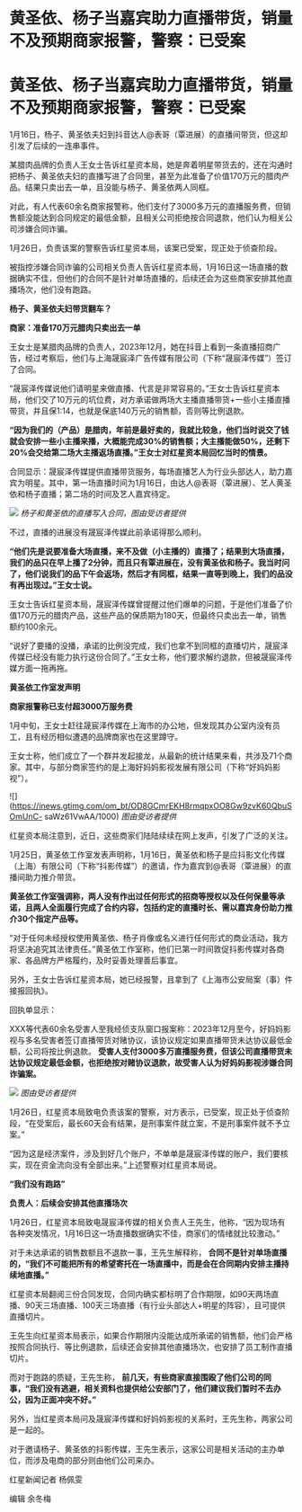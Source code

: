 # 黄圣依、杨子当嘉宾助力直播带货，销量不及预期商家报警，警察：已受案

# 黄圣依、杨子当嘉宾助力直播带货，销量不及预期商家报警，警察：已受案

1月16日，杨子、黄圣依夫妇到抖音达人@表哥（覃进展）的直播间带货，但这却引发了后续的一连串事件。

某腊肉品牌的负责人王女士告诉红星资本局，她是奔着明星带货去的，还在沟通时把杨子、黄圣依夫妇的直播写进了合同里，甚至为此准备了价值170万元的腊肉产品。结果只卖出去一单，且没能与杨子、黄圣依两人同框。

对此，有人代表60余名商家报警称，他们支付了3000多万元的直播服务费，但销售额没能达到合同规定的最低金额，且相关公司拒绝按合同退款，他们认为相关公司涉嫌合同诈骗。

1月26日，负责该案的警察告诉红星资本局，该案已受案，现正处于侦查阶段。

被指控涉嫌合同诈骗的公司相关负责人告诉红星资本局，1月16日这一场直播的数据确实不佳，但他们的合同不是针对单场直播的，后续还会为这些商家安排其他直播场次，他们没有跑路。

**杨子、黄圣依夫妇带货翻车？**

**商家：准备170万元腊肉只卖出去一单**

王女士是某腊肉品牌的负责人，2023年12月，她在抖音上看到一条直播招商广告，经过考察后，他们与上海晟宸泽广告传媒有限公司（下称“晟宸泽传媒”）签订了合同。

“晟宸泽传媒说他们请明星来做直播、代言是非常容易的。”王女士告诉红星资本局，他们交了10万元的坑位费，对方承诺做两场大主播直播带货+一些小主播直播带货，并且保1:14，也就是保底140万元的销售额，否则等比例退款。

**“因为我们的（产品）是腊肉，年前是最好卖的，我就比较急，他们当时说交了钱就会安排一些小主播来播，大概能完成30%的销售额；大主播能做50%，还剩下20%会交给第二场大主播返场直播。”王女士对红星资本局回忆当时的情景。**

合同显示：晟宸泽传媒提供直播带货服务，每场直播艺人为行业头部达人，助力嘉宾为明星。其中，第一场直播时间为1月16日，由达人@表哥（覃进展）、艺人黄圣依和杨子直播；第二场的时间及艺人嘉宾待定。

![](https://inews.gtimg.com/om_bt/ODB_KUZsh1ilPlcXdZU9M0QzayBffH64BEparrAMFbKwgAA/1000)
_杨子和黄圣依的直播写入合同，图由受访者提供_

不过，直播的进展没有晟宸泽传媒此前承诺得那么顺利。

**“他们先是说要准备大场直播，来不及做（小主播的）直播了；结果到大场直播，我们的品只在早上播了2分钟，而且只有覃进展在，没有黄圣依和杨子。我当时问了，他们说我们的品下午会返场，然后才有同框，结果一直等到晚上，我们的品没有再出现过。”王女士说。**

王女士告诉红星资本局，晟宸泽传媒曾提醒过他们爆单的问题，于是他们准备了价值170万元的腊肉产品，这些产品的保质期为180天，但最终只卖出去一单，销售额约100余元。

“说好了要播的没播，承诺的比例没完成，我们也拿不到同框的直播切片，晟宸泽传媒已经没有能力执行这份合同了。”王女士称，他们要求解约退款，但被晟宸泽传媒方面一拖再拖。

**黄圣依工作室发声明**

**商家报警称已支付超3000万服务费**

1月中旬，王女士赶往晟宸泽传媒在上海市的办公地，但发现其办公室内没有员工，且有经历相似遭遇的品牌商家也在这里蹲守。

王女士称，他们成立了一个群并发起接龙，从最新的统计结果来看，共涉及71个商家。其中，与部分商家签约的是上海好妈妈影视发展有限公司（下称“好妈妈影视”）。

![](https://inews.gtimg.com/om_bt/OD8GCmrEKH8rmqpxOO8Gw9zvK60QbuSOmUnC-
saWz61VwAA/1000) _图由受访者提供_

红星资本局注意到，近日，这些商家们陆陆续续在网上发声，引发了广泛的关注。

1月25日，黄圣依工作室发表声明称，1月16日，黄圣依和杨子是应抖影文化传媒（上海）有限公司（下称“抖影传媒”）的邀请，作为嘉宾到@表哥（覃进展）的直播间助力推介带货。

**黄圣依工作室强调称，两人没有作出过任何形式的招商等授权以及任何保量等承诺，且两人全面履行完成了合约内容，包括约定的直播时长、需以嘉宾身份助力推介30个指定产品等。**

“对于任何未经授权使用黄圣依、杨子肖像或名义进行任何形式的商业活动，我方将坚决追究其法律责任。”黄圣依工作室称，他们已第一时间敦促抖影传媒对各商家、各品牌方严格履约，及时妥善处理善后事宜。

另外，王女士告诉红星资本局，她已经报警，且拿到了《上海市公安局案（事）件接报回执》。

回执单显示：

XXX等代表60余名受害人至我经侦支队窗口报案称：2023年12月至今，好妈妈影视与多名受害者签订直播带货对赌协议，该协议规定如果直播带货未达协议最低金额，公司将按比例退款。
**受害人支付3000多万直播服务费，但该公司直播带货未达协议规定最低金额，也拒绝按对赌协议退款，故受害人认为好妈妈影视涉嫌合同诈骗案。**

![](https://inews.gtimg.com/om_bt/OQsICxPBY5eainBCyxqYwKpOLLoJKeRLeypDFDHmPCcwYAA/1000)
_图由受访者提供_

1月26日，红星资本局致电负责该案的警察，对方表示，已受案，现正处于侦查阶段，“在受案后，最长60天会有结果，是刑事案件就立案，不是刑事案件就不予立案。”

“因为这是经济案件，涉及到好几个账户，不单单是晟宸泽传媒的账户，我们要核实，现在资金流向没有全部出来。”上述警察对红星资本局说。

**“我们没有跑路”**

**负责人：后续会安排其他直播场次**

1月26日，红星资本局致电晟宸泽传媒的相关负责人王先生，他称，“因为现场有各种突发情况，1月16日这一场直播数据确实不佳，商家们的情绪就比较激动。”

对于未达承诺的销售数额且不退款一事，王先生解释称，
**合同不是针对单场直播的，“我们不可能把所有的希望寄托在一场直播中，而是会在合同期内安排主播持续地直播。”**

红星资本局翻阅三份合同发现，合同内确实都标明了合作期限，如90天两场直播、90天三场直播、100天三场直播（有行业头部达人+明星的阵容），且可提供直播切片。

王先生向红星资本局表示，如果合作期限内没能达成所承诺的销售额，他们会严格按照合同执行、等比例退款，后续还会安排其他直播场次，也安排了员工制作直播切片。

而对于跑路的质疑，王先生称，
**前几天，有些商家直接围殴了他们公司的同事，“我们没有逃避，相关资料也提供给公安部门了，他们建议我们暂时不去办公，因为正面冲突不好。”**

另外，当红星资本局问及晟宸泽传媒和好妈妈影视的关系时，王先生称，两家公司是一起的。

对于邀请杨子、黄圣依的抖影传媒，王先生表示，这家公司是相关活动的主办单位，而涉及电商的部分则由他们公司来办。

红星新闻记者 杨佩雯

编辑 余冬梅

